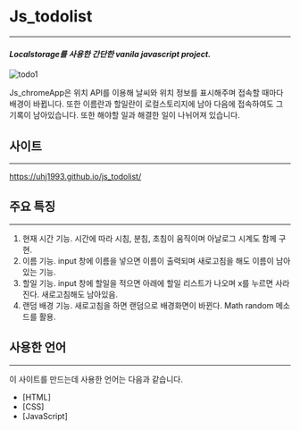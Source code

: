 #  Js_todolist
---
#### _Localstorage를 사용한 간단한 vanila javascript project._
![todo1](https://user-images.githubusercontent.com/72803184/109382630-f9b36800-7924-11eb-84e1-4ccabfb6b4c5.gif)


Js_chromeApp은 위치 API를 이용해 날씨와 위치 정보를 표시해주며 접속할 때마다 배경이 바뀝니다.
또한 이름란과 할일란이 로컬스토리지에 남아 다음에 접속하여도 그 기록이 남아있습니다.
또한 해야할 일과 해결한 일이 나뉘어져 있습니다.


## 사이트
---
https://uhj1993.github.io/js_todolist/

## 주요 특징
---

1. 현재 시간 기능. 시간에 따라 시침, 분침, 초침이 움직이며 아날로그 시계도 함께 구현.
2. 이름 기능. input 창에 이름을 넣으면 이름이 출력되며 새로고침을 해도 이름이 남아있는 기능.
3. 할일 기능. input 창에 할일을 적으면 아래에 할일 리스트가 나오며 x를 누르면 사라진다. 새로고침해도 남아있음.
4. 랜덤 배경 기능. 새로고침을 하면 랜덤으로 배경화면이 바뀐다. Math random 메소드를 활용.

## 사용한 언어
---
이 사이트를 만드는데 사용한 언어는 다음과 같습니다.

- [HTML]
- [CSS] 
- [JavaScript] 


